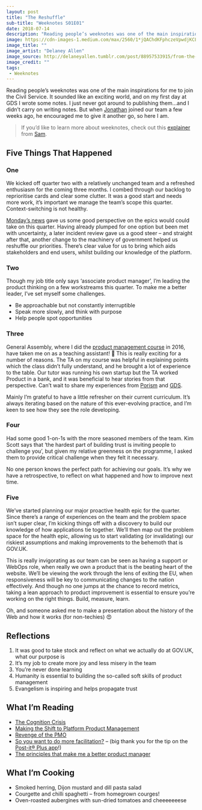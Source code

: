 ```yaml
---
layout: post
title: "The Reshuffle"
sub-title: "Weeknotes S01E01"
date: 2018-07-14
description: "Reading people’s weeknotes was one of the main inspirations for me to join the Civil Service. So here's me giving it a go."
image: https://cdn-images-1.medium.com/max/2560/1*jQAChdKFphczeVpwdjKCLA.jpeg
image_title: ""
image_artist: "Delaney Allen"
image_source: http://delaneyallen.tumblr.com/post/88957533915/from-the-series-getting-lost-on-view-through
image_credit: ""
tags:
 - Weeknotes
---
```


Reading people’s weeknotes was one of the main inspirations for me to join the Civil Service. It sounded like an exciting world, and on my first day at GDS I wrote some notes. I just never got around to publishing them…and I didn’t carry on writing notes. But when [Jonathan](https://medium.com/u/27dad6d7c304) joined our team a few weeks ago, he encouraged me to give it another go, so here I am.

> If you’d like to learn more about weeknotes, check out this [explainer](https://medium.com/@stamanfar/the-why-of-weeknotes-cf4d7e8ad4e5) from [Sam](https://medium.com/u/1914560770fb).

## Five Things That Happened

### One

We kicked off quarter two with a relatively unchanged team and a refreshed enthusiasm for the coming three months. I combed through our backlog to reprioritise cards and clear some clutter. It was a good start and needs more work, it’s important we manage the team’s scope this quarter. Context-switching is not healthy.

[Monday’s news](https://www.bbc.co.uk/news/live/uk-politics-44762836) gave us some good perspective on the epics would could take on this quarter. Having already plumped for one option but been met with uncertainty, a later incident review gave us a good steer – and straight after that, another change to the machinery of government helped us reshuffle our priorities. There’s clear value for us to bring which aids stakeholders and end users, whilst building our knowledge of the platform.

### Two

Though my job title only says ‘associate product manager’, I’m leading the product thinking on a few workstreams this quarter. To make me a better leader, I’ve set myself some challenges.

*   Be approachable but not constantly interruptible
*   Speak more slowly, and think with purpose
*   Help people spot opportunities

### Three

General Assembly, where I did the [product management course](https://generalassemb.ly/education/product-management) in 2016, have taken me on as a teaching assistant! 🙌 This is really exciting for a number of reasons. The TA on my course was helpful in explaining points which the class didn’t fully understand, and he brought a lot of experience to the table. Our tutor was running his own startup but the TA worked Product in a bank, and it was beneficial to hear stories from that perspective. Can’t wait to share my experiences from [Porism](https://porism.com/) and [GDS](https://gds.blog.gov.uk/).

Mainly I’m grateful to have a little refresher on their current curriculum. It’s always iterating based on the nature of this ever-evolving practice, and I’m keen to see how they see the role developing.

### Four

Had some good 1-on-1s with the more seasoned members of the team. Kim Scott says that ‘the hardest part of building trust is inviting people to challenge you’, but given my relative greenness on the programme, I asked them to provide critical challenge when they felt it necessary.

No one person knows the perfect path for achieving our goals. It’s why we have a retrospective, to reflect on what happened and how to improve next time.

### Five

We’ve started planning our major proactive health epic for the quarter. Since there’s a range of experiences on the team and the problem space isn’t super clear, I’m kicking things off with a discovery to build our knowledge of how applications tie together. We’ll then map out the problem space for the health epic, allowing us to start validating (or invalidating) our riskiest assumptions and making improvements to the behemoth that is GOV.UK.

This is really invigorating as our team can be seen as having a support or WebOps role, when really we own a product that is the beating heart of the website. We’ll be viewing the work through the lens of exiting the EU, when responsiveness will be key to communicating changes to the nation effectively. And though no one jumps at the chance to record metrics, taking a lean approach to product improvement is essential to ensure you’re working on the right things. Build, measure, learn.

Oh, and someone asked me to make a presentation about the history of the Web and how it works (for non-techies) 😍

## Reflections

1.  It was good to take stock and reflect on what we actually do at GOV.UK, what our purpose is
2.  It’s my job to create more joy and less misery in the team
3.  You’re never done learning
4.  Humanity is essential to building the so-called soft skills of product management
5.  Evangelism is inspiring and helps propagate trust

## What I’m Reading

- [The Cognition Crisis](https://medium.com/s/futurehuman/the-cognition-crisis-a1482e889fcb)
- [Making the Shift to Platform Product Management](https://medium.com/@wyattearp/making-the-shift-to-platform-product-management-15e1ee061b6a)
- [Revenge of the PMO](https://svpg.com/revenge-of-the-pmo/)
- [So you want to do more facilitation?](https://medium.com/21st-century-mindset/so-you-want-to-do-more-facilitation-53af9870f1e1) – (big thank you for the tip on the [Post-it® Plus app](https://www.post-it.com/3M/en_US/post-it/ideas/plus-app/)!)
- [The principles that make me a better product manager](https://medium.com/@rossferg/the-principles-that-make-me-a-better-product-manager-9e50814d184f)

## What I’m Cooking

*   Smoked herring, Dijon mustard and dill pasta salad
*   Courgette and chilli spaghetti – from homegrown courges!
*   Oven-roasted aubergines with sun-dried tomatoes and cheeeeeeese